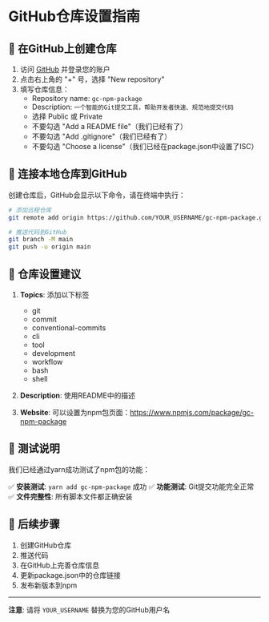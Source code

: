 # GitHub仓库设置指南

## 🚀 在GitHub上创建仓库

1. 访问 [GitHub](https://github.com) 并登录您的账户
2. 点击右上角的 "+" 号，选择 "New repository"
3. 填写仓库信息：
   - Repository name: `gc-npm-package`
   - Description: `一个智能的Git提交工具，帮助开发者快速、规范地提交代码`
   - 选择 Public 或 Private
   - 不要勾选 "Add a README file"（我们已经有了）
   - 不要勾选 "Add .gitignore"（我们已经有了）
   - 不要勾选 "Choose a license"（我们已经在package.json中设置了ISC）

## 🔗 连接本地仓库到GitHub

创建仓库后，GitHub会显示以下命令，请在终端中执行：

```bash
# 添加远程仓库
git remote add origin https://github.com/YOUR_USERNAME/gc-npm-package.git

# 推送代码到GitHub
git branch -M main
git push -u origin main
```

## 📝 仓库设置建议

1. **Topics**: 添加以下标签
   - git
   - commit
   - conventional-commits
   - cli
   - tool
   - development
   - workflow
   - bash
   - shell

2. **Description**: 使用README中的描述

3. **Website**: 可以设置为npm包页面：https://www.npmjs.com/package/gc-npm-package

## 🧪 测试说明

我们已经通过yarn成功测试了npm包的功能：

✅ **安装测试**: `yarn add gc-npm-package` 成功
✅ **功能测试**: Git提交功能完全正常
✅ **文件完整性**: 所有脚本文件都正确安装

## 🔄 后续步骤

1. 创建GitHub仓库
2. 推送代码
3. 在GitHub上完善仓库信息
4. 更新package.json中的仓库链接
5. 发布新版本到npm

---

**注意**: 请将 `YOUR_USERNAME` 替换为您的GitHub用户名
